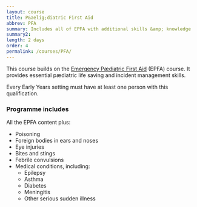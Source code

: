 ```yaml
---
layout: course
title: P&aelig;diatric First Aid
abbrev: PFA
summary: Includes all of EPFA with additional skills &amp; knowledge
summary2:
length: 2 days
order: 4
permalink: /courses/PFA/
---
```

This course builds on the <a href="/courses/EPFA">Emergency P&aelig;diatric First Aid</a> (EPFA) course. It provides essential p&aelig;diatric life saving and incident management skills.

Every Early Years setting must have at least one person with this qualification.

### Programme includes

All the EPFA content plus:

- Poisoning
- Foreign bodies in ears and noses
- Eye injuries
- Bites and stings
- Febrile convulsions
- Medical conditions, including:
    + Epilepsy
    + Asthma
    + Diabetes
    + Meningitis
    + Other serious sudden illness
